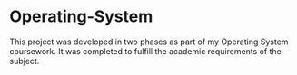 # Operating-System
This project was developed in two phases as part of my Operating System coursework. It was completed to fulfill the academic requirements of the subject.
